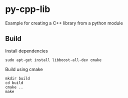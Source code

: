 # py-cpp-lib
Example for creating a C++ library from a python module

## Build
Install dependencies
```
sudo apt-get install libboost-all-dev cmake
```

Build using cmake
```
mkdir build
cd build
cmake ..
make
```